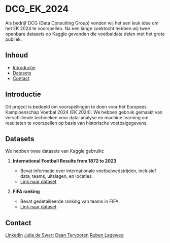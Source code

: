 # DCG_EK_2024

Als bedrijf DCG (Data Consulting Group) vonden wij het een leuk idee om het EK 2024 te voorspellen. Na een lange zoektocht hebben wij twee openbare datasets op Kaggle gevonden die voetbaldata delen met het grote publiek.

## Inhoud
- [Introductie](#introductie)
- [Datasets](#datasets)
- [Contact](#contact)

## Introductie
Dit project is bedoeld om voorspellingen te doen voor het Europees Kampioenschap Voetbal 2024 (EK 2024). We hebben gebruik gemaakt van verschillende technieken voor data-analyse en machine learning om resultaten te voorspellen op basis van historische voetbalgegevens. 

## Datasets
We hebben twee datasets van Kaggle gebruikt:

1. **International Football Results from 1872 to 2023**
   - Bevat informatie over internationale voetbalwedstrijden, inclusief data, teams, uitslagen, en locaties.
   - [Link naar dataset](https://www.kaggle.com/datasets/martj42/international-football-results-from-1872-to-2017)

2. **FIFA ranking**
   - Bevat gedetailleerde ranking van teams in FIFA.
   - [Link naar dataset](https://www.kaggle.com/datasets/cashncarry/fifaworldranking)

## Contact
[Linkedin](https://www.linkedin.com/pulse/benieuwd-naar-de-uitslagen-van-het-ek-2024-wij-3oi8e/)
[Julia de Swart](www.linkedin.com/in/juliadeswart/)
[Daan Tervooren](https://www.linkedin.com/in/dani%C3%ABltervooren/)
[Ruben Lageweg](https://www.linkedin.com/in/rubenlageweg/)

